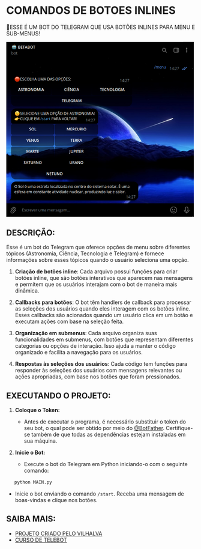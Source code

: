# COMANDOS DE BOTOES INLINES
🤤ESSE É UM BOT DO TELEGRAM QUE USA BOTÕES INLINES PARA MENU E SUB-MENUS!

<img src="FOTO.png" align="center" width="500"> <br>

## DESCRIÇÃO:
Esse é um bot do Telegram que oferece opções de menu sobre diferentes tópicos (Astronomia, Ciência, Tecnologia e Telegram) e fornece informações sobre esses tópicos quando o usuário seleciona uma opção.

1. **Criação de botões inline**: Cada arquivo possui funções para criar botões inline, que são botões interativos que aparecem nas mensagens e permitem que os usuários interajam com o bot de maneira mais dinâmica.

2. **Callbacks para botões**: O bot têm handlers de callback para processar as seleções dos usuários quando eles interagem com os botões inline. Esses callbacks são acionados quando um usuário clica em um botão e executam ações com base na seleção feita.

3. **Organização em submenus**: Cada arquivo organiza suas funcionalidades em submenus, com botões que representam diferentes categorias ou opções de interação. Isso ajuda a manter o código organizado e facilita a navegação para os usuários.

4. **Respostas às seleções dos usuários**: Cada código tem funções para responder às seleções dos usuários com mensagens relevantes ou ações apropriadas, com base nos botões que foram pressionados.

## EXECUTANDO O PROJETO:
1. **Coloque o Token:**
   - Antes de executar o programa, é necessário substituir o token do seu bot, o qual pode ser obtido por meio do [@BotFather](https://t.me/BotFather). Certifique-se também de que todas as dependências estejam instaladas em sua máquina. 

2. **Inicie o Bot:**
   - Execute o bot do Telegram em Python iniciando-o com o seguinte comando:
```bash
   python MAIN.py
```
   - Inicie o bot enviando o comando `/start`. Receba uma mensagem de boas-vindas e clique nos botões.

## SAIBA MAIS:
- [PROJETO CRIADO PELO VILHALVA](https://github.com/VILHALVA)
- [CURSO DE TELEBOT](https://github.com/VILHALVA/CURSO-DE-TELEBOT)



